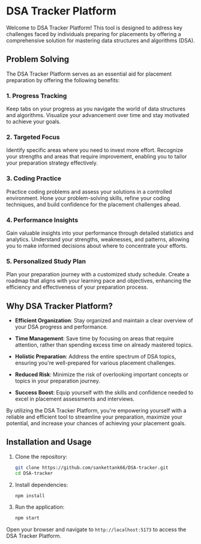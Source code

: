 # DSA Tracker Platform

Welcome to DSA Tracker Platform! This tool is designed to address key challenges faced by individuals preparing for placements by offering a comprehensive solution for mastering data structures and algorithms (DSA).

## Problem Solving

The DSA Tracker Platform serves as an essential aid for placement preparation by offering the following benefits:

### 1. Progress Tracking

Keep tabs on your progress as you navigate the world of data structures and algorithms. Visualize your advancement over time and stay motivated to achieve your goals.

### 2. Targeted Focus

Identify specific areas where you need to invest more effort. Recognize your strengths and areas that require improvement, enabling you to tailor your preparation strategy effectively.

### 3. Coding Practice

Practice coding problems and assess your solutions in a controlled environment. Hone your problem-solving skills, refine your coding techniques, and build confidence for the placement challenges ahead.

### 4. Performance Insights

Gain valuable insights into your performance through detailed statistics and analytics. Understand your strengths, weaknesses, and patterns, allowing you to make informed decisions about where to concentrate your efforts.

### 5. Personalized Study Plan

Plan your preparation journey with a customized study schedule. Create a roadmap that aligns with your learning pace and objectives, enhancing the efficiency and effectiveness of your preparation process.

## Why DSA Tracker Platform?

- **Efficient Organization**: Stay organized and maintain a clear overview of your DSA progress and performance.

- **Time Management**: Save time by focusing on areas that require attention, rather than spending excess time on already mastered topics.

- **Holistic Preparation**: Address the entire spectrum of DSA topics, ensuring you're well-prepared for various placement challenges.

- **Reduced Risk**: Minimize the risk of overlooking important concepts or topics in your preparation journey.

- **Success Boost**: Equip yourself with the skills and confidence needed to excel in placement assessments and interviews.

By utilizing the DSA Tracker Platform, you're empowering yourself with a reliable and efficient tool to streamline your preparation, maximize your potential, and increase your chances of achieving your placement goals.

## Installation and Usage

1. Clone the repository:
   ```bash
   git clone https://github.com/sankettank66/DSA-tracker.git
   cd DSA-tracker
   ```

2. Install dependencies:
   ```bash
   npm install
   ```

3. Run the application:
   ```bash
   npm start
   ```

Open your browser and navigate to `http://localhost:5173` to access the DSA Tracker Platform.